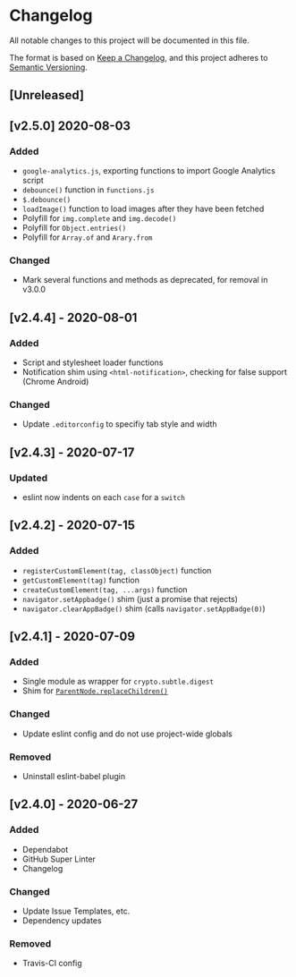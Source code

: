 <!-- markdownlint-disable -->
# Changelog
All notable changes to this project will be documented in this file.

The format is based on [Keep a Changelog](https://keepachangelog.com/en/1.0.0/),
and this project adheres to [Semantic Versioning](https://semver.org/spec/v2.0.0.html).

## [Unreleased]

## [v2.5.0] 2020-08-03

### Added
- `google-analytics.js`, exporting functions to import Google Analytics script
- `debounce()` function in `functions.js`
- `$.debounce()`
- `loadImage()` function to load images after they have been fetched
- Polyfill for `img.complete` and `img.decode()`
- Polyfill for `Object.entries()`
- Polyfill for `Array.of` and `Arary.from`

### Changed
- Mark several functions and methods as deprecated, for removal in v3.0.0

## [v2.4.4] - 2020-08-01

### Added
- Script and stylesheet loader functions
- Notification shim using `<html-notification>`, checking for false support (Chrome Android)

### Changed
- Update `.editorconfig` to specifiy tab style and width

## [v2.4.3] - 2020-07-17

### Updated
- eslint now indents on each `case` for a `switch`

## [v2.4.2] - 2020-07-15

### Added
- `registerCustomElement(tag, classObject)` function
- `getCustomElement(tag)` function
- `createCustomElement(tag, ...args)` function
- `navigator.setAppbadge()` shim (just a promise that rejects)
- `navigator.clearAppBadge()` shim (calls `navigator.setAppBadge(0)`)

## [v2.4.1] - 2020-07-09

### Added
- Single module as wrapper for `crypto.subtle.digest`
- Shim for [`ParentNode.replaceChildren()`](https://developer.mozilla.org/en-US/docs/Web/API/ParentNode/replaceChildren)

### Changed
- Update eslint config and do not use project-wide globals

### Removed
- Uninstall eslint-babel plugin

## [v2.4.0] - 2020-06-27

### Added
- Dependabot
- GitHub Super Linter
- Changelog

### Changed
- Update Issue Templates, etc.
- Dependency updates

### Removed
- Travis-CI config
<!-- markdownlint-restore -->
